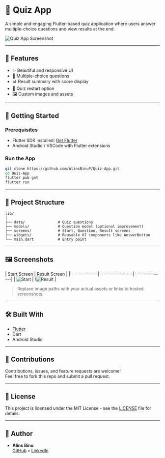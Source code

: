 # 🎯 Quiz App

A simple and engaging Flutter-based quiz application where users answer multiple-choice questions and view results at the end.

![Quiz App Screenshot](assets/Screenshot_20250614_153641.png) 

---

## 📱 Features

- ✨ Beautiful and responsive UI
- 🧠 Multiple-choice questions
- 📊 Result summary with score display
- 🔄 Quiz restart option
- 🖼️ Custom images and assets

---

## 🚀 Getting Started

### Prerequisites

- Flutter SDK installed: [Get Flutter](https://docs.flutter.dev/get-started/install)
- Android Studio / VSCode with Flutter extensions

### Run the App

```bash
git clone https://github.com/AlinsBinuP/Quiz-App.git
cd Quiz-App
flutter pub get
flutter run
```

---

## 🧩 Project Structure

```
lib/
│
├── data/               # Quiz questions
├── models/             # Question model (optional improvement)
├── screens/            # Start, Question, Result screens
├── widgets/            # Reusable UI components like AnswerButton
└── main.dart           # Entry point
```

---

## 🖼️ Screenshots

| Start Screen |  Result Screen |
|--------------|-----------------|---------------|
| ![Start](assets/Screenshot_20250614_153641.png) | !![Result](assets/images/result.png) |

> Replace image paths with your actual assets or links to hosted screenshots.

---

## 🛠️ Built With

- [Flutter](https://flutter.dev/)
- Dart
- Android Studio

---

## 🙌 Contributions

Contributions, issues, and feature requests are welcome!  
Feel free to fork this repo and submit a pull request.

---

## 📄 License

This project is licensed under the MIT License - see the [LICENSE](LICENSE) file for details.

---

## 👤 Author

- **Alins Binu**  
  [GitHub](https://github.com/AlinsBinuP) • [LinkedIn](https://www.linkedin.com/in/alins-binu-4351b6292/)

